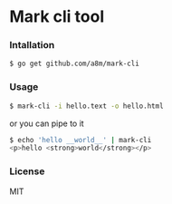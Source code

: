 Mark cli tool
====

### Intallation
```sh
$ go get github.com/a8m/mark-cli
```

### Usage
```sh
$ mark-cli -i hello.text -o hello.html
```
or you can pipe to it
```sh
$ echo 'hello __world__' | mark-cli
<p>hello <strong>world</strong></p>
```

### License
MIT
